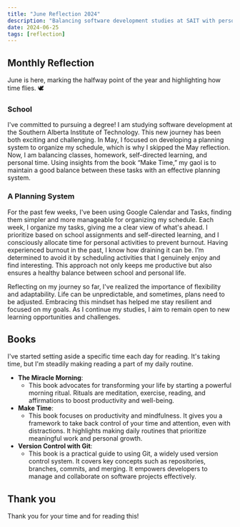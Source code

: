 ```yaml
---
title: "June Reflection 2024"
description: "Balancing software development studies at SAIT with personal time, using Google Calendar and Tasks to stay organized, avoid burnout, and foster growth."
date: 2024-06-25
tags: [reflection]
---
```


## Monthly Reflection

June is here, marking the halfway point of the year and highlighting how time flies. 🕊️

### School

I've committed to pursuing a degree! I am studying software development at the Southern Alberta Institute of Technology. This new journey has been both exciting and challenging. In May, I focused on developing a planning system to organize my schedule, which is why I skipped the May reflection. Now, I am balancing classes, homework, self-directed learning, and personal time. Using insights from the book “Make Time,” my gaol is to maintain a good balance between these tasks with an effective planning system.

### A Planning System

For the past few weeks, I've been using Google Calendar and Tasks, finding them simpler and more manageable for organizing my schedule. Each week, I organize my tasks, giving me a clear view of what's ahead. I prioritize based on school assignments and self-directed learning, and I consciously allocate time for personal activities to prevent burnout. Having experienced burnout in the past, I know how draining it can be. I’m determined to avoid it by scheduling activities that I genuinely enjoy and find interesting. This approach not only keeps me productive but also ensures a healthy balance between school and personal life.

Reflecting on my journey so far, I've realized the importance of flexibility and adaptability. Life can be unpredictable, and sometimes, plans need to be adjusted. Embracing this mindset has helped me stay resilient and focused on my goals. As I continue my studies, I aim to remain open to new learning opportunities and challenges.

## Books

I've started setting aside a specific time each day for reading. It's taking time, but I'm steadily making reading a part of my daily routine.

- **The Miracle Morning**:
  - This book advocates for transforming your life by starting a powerful morning ritual. Rituals are meditation, exercise, reading, and affirmations to boost productivity and well-being.
- **Make Time**:
  - This book focuses on productivity and mindfulness. It gives you a framework to take back control of your time and attention, even with distractions. It highlights making daily routines that prioritize meaningful work and personal growth.
- **Version Control with Git**:
  - This book is a practical guide to using Git, a widely used version control system. It covers key concepts such as repositories, branches, commits, and merging. It empowers developers to manage and collaborate on software projects effectively.

## Thank you

Thank you for your time and for reading this!
